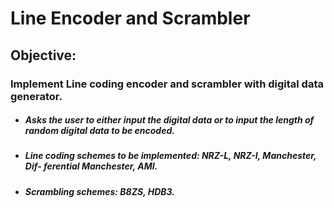 # Line Encoder and Scrambler 
## Objective: 
### Implement Line coding encoder and scrambler with digital data generator.

- #####  Asks the user to either input the digital data or to input the length of random digital data to be encoded.
- #####  Line coding schemes to be implemented: NRZ-L, NRZ-I, Manchester, Dif- ferential Manchester, AMI.
- #####  Scrambling schemes: B8ZS, HDB3.
